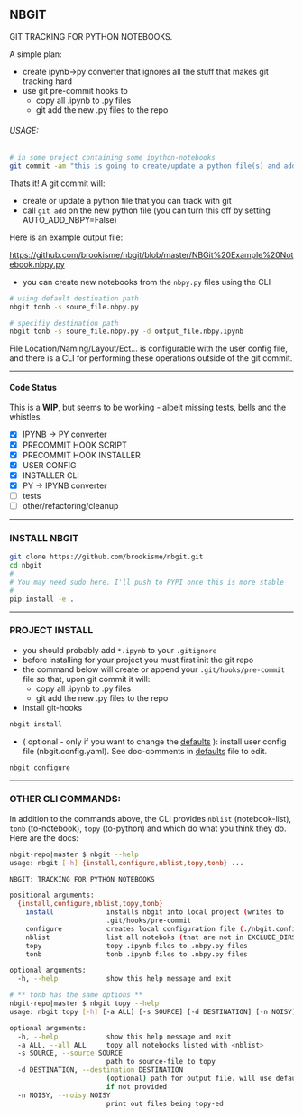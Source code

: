 ## NBGIT 

GIT TRACKING FOR PYTHON NOTEBOOKS.

A simple plan: 

* create ipynb->py converter that ignores all the stuff that makes git tracking hard
* use git pre-commit hooks to
    * copy all .ipynb to .py files
    * git add the new .py files to the repo

###### USAGE:

```bash
# in some project containing some ipython-notebooks
git commit -am "this is going to create/update a python file(s) and add it(them) to your repo"
```

Thats it! A git commit will:

* create or update a python file that you can track with git
* call `git add` on the new python file (you can turn this off by setting AUTO_ADD_NBPY=False)

Here is an example output file:

https://github.com/brookisme/nbgit/blob/master/NBGit%20Example%20Notebook.nbpy.py

* you can create new notebooks from the `nbpy.py` files using the CLI

```bash
# using default destination path
nbgit tonb -s soure_file.nbpy.py

# specifiy destination path
nbgit tonb -s soure_file.nbpy.py -d output_file.nbpy.ipynb
```

File Location/Naming/Layout/Ect... is configurable with the user config file, and there is a CLI for performing these operations outside of the git commit.

--------------------------------
#### Code Status
This is a **WIP**, but seems to be working - albeit missing tests, bells and the whistles.

- [x] IPYNB -> PY converter
- [x] PRECOMMIT HOOK SCRIPT
- [x] PRECOMMIT HOOK INSTALLER
- [x] USER CONFIG
- [x] INSTALLER CLI
- [x] PY -> IPYNB converter
- [ ] tests
- [ ] other/refactoring/cleanup

--------------------------------
### INSTALL NBGIT

```bash
git clone https://github.com/brookisme/nbgit.git
cd nbgit
#
# You may need sudo here. I'll push to PYPI once this is more stable
#
pip install -e .
```


--------------------------------
### PROJECT INSTALL

* you should probably add `*.ipynb` to your `.gitignore`
* before installing for your project you must first init the git repo
* the command below will create or append your `.git/hooks/pre-commit` file so that, upon git commit it will:
    * copy all .ipynb to .py files
    * git add the new .py files to the repo
* install git-hooks 

```bash
nbgit install
```

* ( optional - only if you want to change the [defaults](https://github.com/brookisme/nbgit/blob/master/nbgit/default.config.yaml) ): install user config file (nbgit.config.yaml).  See doc-comments in [defaults](https://github.com/brookisme/nbgit/blob/master/nbgit/default.config.yaml) file to edit.

```bash
nbgit configure
```

--------------------------------
### OTHER CLI COMMANDS:

In addition to the commands above, the CLI provides `nblist` (notebook-list), `tonb` (to-notebook), `topy` (to-python) and  which do what you think they do.  Here are the docs:

```bash
nbgit-repo|master $ nbgit --help
usage: nbgit [-h] {install,configure,nblist,topy,tonb} ...

NBGIT: TRACKING FOR PYTHON NOTEBOOKS

positional arguments:
  {install,configure,nblist,topy,tonb}
    install             installs nbgit into local project (writes to
                        .git/hooks/pre-commit
    configure           creates local configuration file (./nbgit.config.yaml)
    nblist              list all noteboks (that are not in EXCLUDE_DIRS
    topy                topy .ipynb files to .nbpy.py files
    tonb                tonb .ipynb files to .nbpy.py files

optional arguments:
  -h, --help            show this help message and exit
```

```bash
# ** tonb has the same options **
nbgit-repo|master $ nbgit topy --help
usage: nbgit topy [-h] [-a ALL] [-s SOURCE] [-d DESTINATION] [-n NOISY]

optional arguments:
  -h, --help            show this help message and exit
  -a ALL, --all ALL     topy all notebooks listed with <nblist>
  -s SOURCE, --source SOURCE
                        path to source-file to topy
  -d DESTINATION, --destination DESTINATION
                        (optional) path for output file. will use default path
                        if not provided
  -n NOISY, --noisy NOISY
                        print out files being topy-ed
```

